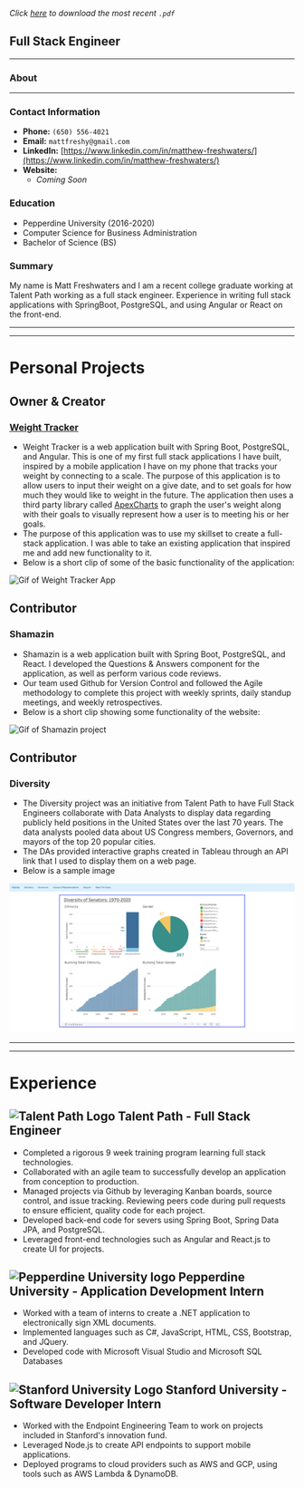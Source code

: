 *Click [here](https://github.com/mattfreshwaters/matt-freshwaters-public-portfolio/blob/main/matt-freshwaters-public-portfolio.pdf) to download the most recent `.pdf`*

## Full Stack Engineer ##

---

### About  ###

---

### Contact Information ###

* **Phone:** `(650) 556-4021`
* **Email:** ```mattfreshy@gmail.com```
* **LinkedIn:** [https://www.linkedin.com/in/matthew-freshwaters/](https://www.linkedin.com/in/matthew-freshwaters/)
* **Website:** 
  * *Coming Soon*

### Education ###

* Pepperdine University (2016-2020)
* Computer Science for Business Administration
* Bachelor of Science (BS)

### Summary ###

My name is Matt Freshwaters and I am a recent college graduate working at Talent Path working as a full stack engineer.  Experience in writing full stack applications with SpringBoot, PostgreSQL, and using Angular or React on the front-end.  

---

---

# Personal Projects #

## Owner & Creator ##

### [Weight Tracker](https://github.com/mattfreshwaters/WeightTracker) ###

* Weight Tracker is a web application built with Spring Boot, PostgreSQL, and Angular.  This is one of my first full stack applications I have built, inspired by a mobile application I have on my phone that tracks your weight by connecting to a scale.  The purpose of this application is to allow users to input their weight on a give date, and to set goals for how much they would like to weight in the future.  The application then uses a third party library called [ApexCharts](https://apexcharts.com/) to graph the user's weight along with their goals to visually represent how a user is to meeting his or her goals.
* The purpose of this application was to use my skillset to create a full-stack application. I was able to take an existing application that inspired me and add new functionality to it.
* Below is a short clip of some of the basic functionality of the application:

![Gif of Weight Tracker App](https://media.giphy.com/media/bmRlThrYYWOroxoGlo/giphy.gif)



## Contributor ##

### Shamazin ###

* Shamazin is a web application built with Spring Boot, PostgreSQL, and React.  I developed the Questions & Answers component for the application, as well as perform various code reviews.
* Our team used Github for Version Control and followed the Agile methodology to complete this project with weekly sprints, daily standup meetings, and weekly retrospectives.
* Below is a short clip showing some functionality of the website:

![Gif of Shamazin project](https://media.giphy.com/media/gH0xh2KSPxKC1mRQiR/giphy.gif)



## Contributor ##

### Diversity ###

* The Diversity project was an initiative from Talent Path to have Full Stack Engineers collaborate with Data Analysts to display data regarding publicly held positions in the United States over the last 70 years.  The data analysts pooled data about US Congress members, Governors, and mayors of the top 20 popular cities.
* The DAs provided interactive graphs created in Tableau through an API link that I used to display them on a web page.
* Below is a sample image 

![Diversity Website photo](./assets/Diversity.png)

---

---

# Experience #

## ![Talent Path Logo](https://media-exp1.licdn.com/dms/image/C560BAQHYDA_v2s2Jug/company-logo_100_100/0/1608074009094?e=1625702400&v=beta&t=PVYMeDdYh7cot-60R62JYrvo_EMwRx7_tpXlgx5jIeM) Talent Path - Full Stack Engineer  ##

* Completed a rigorous 9 week training program learning full stack technologies.
* Collaborated with an agile team to successfully develop an application from conception to production.
* Managed projects via Github by leveraging Kanban boards, source control, and issue tracking.  Reviewing peers code during pull requests to ensure efficient, quality code for each project.
* Developed back-end code for severs using Spring Boot, Spring Data JPA, and PostgreSQL.
* Leveraged front-end technologies such as Angular and React.js to create UI for projects.



## ![Pepperdine University logo](https://media-exp1.licdn.com/dms/image/C560BAQF6QIBuByXqVA/company-logo_100_100/0/1525191509983?e=1625702400&v=beta&t=XV8lu5LNoXk9vAOu353VjRh3-cOwYaxacYx0-VcQKcQ) Pepperdine University - Application Development Intern ##

* Worked with a team of interns to create a .NET application to electronically sign XML documents.
* Implemented languages such as C#, JavaScript, HTML, CSS, Bootstrap, and JQuery.
* Developed code with Microsoft Visual Studio and Microsoft SQL Databases



## ![Stanford University Logo](https://media-exp1.licdn.com/dms/image/C4D0BAQFVZxF7TIA0Ug/company-logo_100_100/0/1519856118327?e=1625702400&v=beta&t=7R6nIVJRUhizJXpiFRUC79dVyFD-psTeqVtWlVbOkKc) Stanford University - Software Developer Intern ##

* Worked with the Endpoint Engineering Team to work on projects included in Stanford's innovation fund.
* Leveraged Node.js to create API endpoints to support mobile applications.
* Deployed programs to cloud providers such as AWS and GCP, using tools such as AWS Lambda & DynamoDB.















